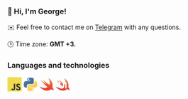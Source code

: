 ### 👋 Hi, I'm George!

✉️ Feel free to contact me on [Telegram](https://t.me/alx_io) with any questions.

🕒 Time zone: **GMT +3.**

### Languages and technologies
<img height="32" src="https://github.com/alxxndrv/alxxndrv/raw/main/icons/js.png"> <img height="32" src="https://github.com/alxxndrv/alxxndrv/raw/main/icons/python.png"> <img height="32" src="https://github.com/alxxndrv/alxxndrv/raw/main/icons/swift.png"> <img height="32" src="https://github.com/alxxndrv/alxxndrv/raw/main/icons/swiftui.png">
